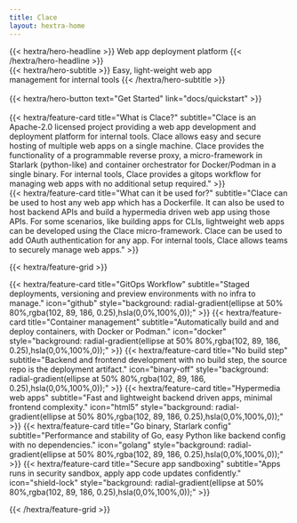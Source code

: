 ```yaml
---
title: Clace
layout: hextra-home
---
```


<div class="hx-mt-6 hx-mb-6">
{{< hextra/hero-headline >}}
  Web app deployment platform
{{< /hextra/hero-headline >}}
</div>

<div class="hx-mb-12">
{{< hextra/hero-subtitle >}}
  Easy, light-weight web app &nbsp;<br class="sm:hx-block hx-hidden"/> management for internal tools
{{< /hextra/hero-subtitle >}}
</div>

<br>
<div class="hx-mb-6">
{{< hextra/hero-button text="Get Started" link="docs/quickstart" >}}
</div>

<br>

<!-- prettier-ignore --> {{< hextra/feature-card title="What is Clace?" subtitle="Clace is an Apache-2.0 licensed project providing a web app development and deployment platform for internal tools. Clace allows easy and secure hosting of multiple web apps on a single machine. Clace provides the functionality of a programmable reverse proxy, a micro-framework in Starlark (python-like) and container orchestrator for Docker/Podman in a single binary. For internal tools, Clace provides a gitops workflow for managing web apps with no additional setup required." >}}

<br>

<!-- prettier-ignore --> {{< hextra/feature-card title="What can it be used for?" subtitle="Clace can be used to host any web app which has a Dockerfile. It can also be used to host backend APIs and build a hypermedia driven web app using those APIs. For some scenarios, like building apps for CLIs, lightweight web apps can be developed using the Clace micro-framework. Clace can be used to add OAuth authentication for any app. For internal tools, Clace allows teams to securely manage web apps." >}}

<br>

{{< hextra/feature-grid >}}

<!-- prettier-ignore --> {{< hextra/feature-card title="GitOps Workflow" subtitle="Staged deployments, versioning and preview environments with no infra to manage."  icon="github" style="background: radial-gradient(ellipse at 50% 80%,rgba(102, 89, 186, 0.25),hsla(0,0%,100%,0));" >}}

<!-- prettier-ignore --> {{< hextra/feature-card title="Container management" subtitle="Automatically build and and deploy containers, with Docker or Podman."  icon="docker" style="background: radial-gradient(ellipse at 50% 80%,rgba(102, 89, 186, 0.25),hsla(0,0%,100%,0));" >}}

<!-- prettier-ignore --> {{< hextra/feature-card title="No build step" subtitle="Backend and frontend development with no build step, the source repo is the deployment artifact."  icon="binary-off" style="background: radial-gradient(ellipse at 50% 80%,rgba(102, 89, 186, 0.25),hsla(0,0%,100%,0));" >}}

<!-- prettier-ignore --> {{< hextra/feature-card title="Hypermedia web apps" subtitle="Fast and lightweight backend driven apps, minimal frontend complexity."  icon="html5" style="background: radial-gradient(ellipse at 50% 80%,rgba(102, 89, 186, 0.25),hsla(0,0%,100%,0));" >}}

<!-- prettier-ignore --> {{< hextra/feature-card title="Go binary, Starlark config" subtitle="Performance and stability of Go, easy Python like backend config with no dependencies."  icon="golang" style="background: radial-gradient(ellipse at 50% 80%,rgba(102, 89, 186, 0.25),hsla(0,0%,100%,0));" >}}

<!-- prettier-ignore --> {{< hextra/feature-card title="Secure app sandboxing" subtitle="Apps runs in security sandbox, apply app code updates confidently."  icon="shield-lock" style="background: radial-gradient(ellipse at 50% 80%,rgba(102, 89, 186, 0.25),hsla(0,0%,100%,0));" >}}

{{< /hextra/feature-grid >}}

<br>
